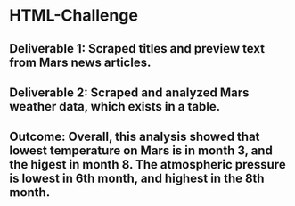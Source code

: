 # HTML-Challenge

## Deliverable 1: Scraped titles and preview text from Mars news articles.
## Deliverable 2: Scraped and analyzed Mars weather data, which exists in a table.

## Outcome: Overall, this analysis showed that lowest temperature on Mars is in month 3, and the higest in month 8. The atmospheric pressure is lowest in 6th month, and highest in the 8th month.
